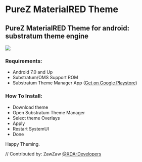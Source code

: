# PureZ MaterialRED Theme

## PureZ MaterialRED Theme for android: substratum theme engine

<img src="https://s20.postimg.cc/dqswiail9/Preview1.png" />

### Requirements:
 - Android 7.0 and Up
 - Substratum/OMS Support ROM
 - Substratum Theme Manager App ([Get on Google Playstore](https://play.google.com/store/apps/details?id=projekt.substratum&hl=en))

 ### How To Install:
 - Download theme
 - Open Substratum Theme Manager
 - Select theme Overlays
 - Apply
 - Restart SystemUI
 - Done
 
Happy Theming.

// Contributed by: ZawZaw [@XDA-Developers](https://forum.xda-developers.com/member.php?u=7581611)
